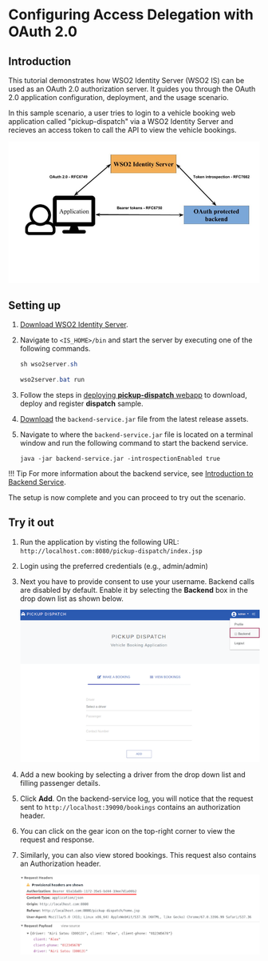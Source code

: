 # Configuring Access Delegation with OAuth 2.0

## Introduction

This tutorial demonstrates how WSO2 Identity Server (WSO2 IS) can be used as an OAuth 2.0 authorization server. It guides you through the OAuth 2.0 application configuration, deployment, and the usage scenario.

In this sample scenario, a user tries to login to a vehicle booking web application called "pickup-dispatch" via a WSO2 Identity Server and recieves an access token to call the API to view the vehicle bookings.

![access-delegation-oauth-diagram](../assets/img/learn/access-delegation-oauth-diagram.png)

## Setting up

1. [Download WSO2 Identity Server](https://wso2.com/identity-and-access-management/).

2. Navigate to `<IS_HOME>/bin` and start the server by executing one of the following commands.

    ``` java tab="Linux"
    sh wso2server.sh
    ```

    ``` java tab="Windows"
    wso2server.bat run
    ```
	
3. Follow the steps in
   [deploying **pickup-dispatch** webapp](../../learn/deploying-the-sample-app/#deploying-the-pickup-dispatch-webapp)
   to download, deploy and register **dispatch** sample.

4. [Download](https://github.com/wso2/samples-is/releases/download/v4.1.0/backend-service-4.1.0.jar)
   the `backend-service.jar` file from the latest release assets.

5. Navigate to where the `backend-service.jar` file is located on a terminal window and run the following command to start the backend service.
    ```
    java -jar backend-service.jar -introspectionEnabled true
    ```
!!! Tip 
    For more information about the backend service, see [Introduction to Backend Service](https://github.com/wso2/samples-is/tree/master/etc/backend-service).

The setup is now complete and you can proceed to try out the scenario.

## Try it out

1. Run the application by visting the following URL: `http://localhost.com:8080/pickup-dispatch/index.jsp`

2. Login using the preferred credentials (e.g., admin/admin)

3. Next you have to provide consent to use your username.
Backend calls are disabled by default. Enable it by selecting the **Backend** box in the drop down list as shown below.

    ![enable-backend-calls-pickup-app](../assets/img/learn/enable-backend-calls-pickup-app.png)

4. Add a new booking by selecting a driver from the drop down list and filling passenger details. 

5. Click **Add**. On the backend-service log, you will notice that the request sent to `http://localhost:39090/bookings` contains an authorization header.

6. You can click on the gear icon on the top-right corner to view the request and response. 

7. Similarly, you can also view stored bookings. This request also contains an Authorization header.

    ![authorization-header-pickup-app](../assets/img/learn/authorization-header-pickup-app.png)